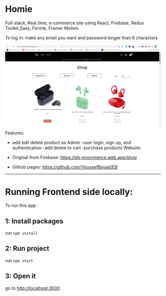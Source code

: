 # Homie

Full-stack, Real time, e-commerce site using React, Firebase, Redux Toolkit,Sass, Formik, Framer Motion.

To log in: make any email you want and password longer than 6 characters

![Preview](preview.png?raw=true)

Features:

- add edit delete product as Admin
  -user login, sign up, and authentication
  -add delete to cart
  -purchase products
  Website:

- Original from Firebase: https://eb-ecommerce.web.app/shop
- Github pages: https://github.com/YoussefBayad/EB

---

# Running Frontend side locally:

To run this app:

## 1: Install packages

run `npm install`

## 2: Run project

run `npm start`

## 3: Open it

go to [http://localhost:3000](http://localhost:3000)
